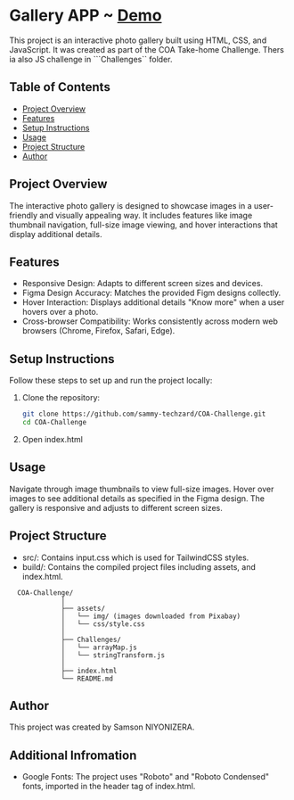 # Gallery APP ~ [Demo](https://sammy-techzard.github.io/COA-Challenge/)

This project is an interactive photo gallery built using HTML, CSS, and JavaScript. It was created as part of the COA Take-home Challenge. Thers ia also JS challenge in ```Challenges`` folder.

## Table of Contents
- [Project Overview](#project-overview)
- [Features](#features)
- [Setup Instructions](#setup-instructions)
- [Usage](#usage)
- [Project Structure](#project-structure)
- [Author](#author)

## Project Overview
The interactive photo gallery is designed to showcase images in a user-friendly and visually appealing way. It includes features like image thumbnail navigation, full-size image viewing, and hover interactions that display additional details.

## Features
- Responsive Design: Adapts to different screen sizes and devices.
- Figma Design Accuracy: Matches the provided Figm designs collectly.
- Hover Interaction: Displays additional details "Know more" when a user hovers over a photo.
- Cross-browser Compatibility: Works consistently across modern web browsers (Chrome, Firefox, Safari, Edge).

## Setup Instructions
Follow these steps to set up and run the project locally:

1. Clone the repository:
   ```sh
   git clone https://github.com/sammy-techzard/COA-Challenge.git
   cd COA-Challenge
2. Open index.html

## Usage

Navigate through image thumbnails to view full-size images.
Hover over images to see additional details as specified in the Figma design.
The gallery is responsive and adjusts to different screen sizes.

## Project Structure

  - src/: Contains input.css which is used for TailwindCSS styles.
  - build/: Contains the compiled project files including assets, and index.html.
  
  ```plaintext
    COA-Challenge/
               │
               ├── assets/
               │   └── img/ (images downloaded from Pixabay)
               │   └── css/style.css
               │   
               ├── Challenges/
               │   └── arrayMap.js
               │   └── stringTransform.js
               │
               ├── index.html
               └── README.md
```

## Author
This project was created by Samson NIYONIZERA.

## Additional Infromation
- Google Fonts: The project uses "Roboto" and "Roboto Condensed" fonts, imported in the header tag of index.html.

